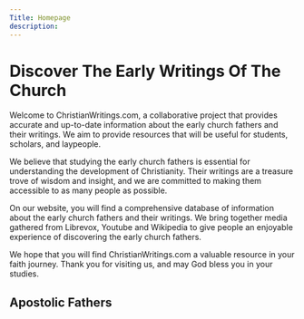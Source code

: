 ```yaml
---
Title: Homepage
description: 
---
```

# Discover The Early Writings Of The Church
Welcome to ChristianWritings.com, a collaborative project that provides accurate and up-to-date information about the early church fathers and their writings. We aim to provide resources that will be useful for students, scholars, and laypeople.

We believe that studying the early church fathers is essential for understanding the development of Christianity. Their writings are a treasure trove of wisdom and insight, and we are committed to making them accessible to as many people as possible.

On our website, you will find a comprehensive database of information about the early church fathers and their writings. We bring together media gathered from Librevox, Youtube and Wikipedia to give people an enjoyable experience of discovering the early church fathers.

We hope that you will find ChristianWritings.com a valuable resource in your faith journey. Thank you for visiting us, and may God bless you in your studies.

## Apostolic Fathers